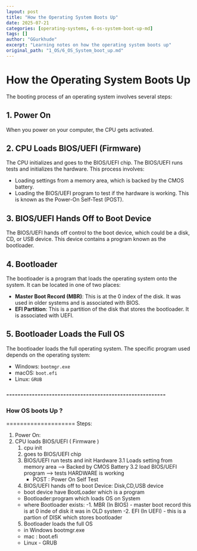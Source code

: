 ```yaml
---
layout: post
title: "How the Operating System Boots Up"
date: 2025-07-21
categories: [operating-systems, 6-os-system-boot-up-md]
tags: []
author: "GGurkhude"
excerpt: "Learning notes on how the operating system boots up"
original_path: "1_OS/6_OS_System_boot_up.md"
---
```


# How the Operating System Boots Up

The booting process of an operating system involves several steps:

## 1. Power On

When you power on your computer, the CPU gets activated.

## 2. CPU Loads BIOS/UEFI (Firmware)

The CPU initializes and goes to the BIOS/UEFI chip. The BIOS/UEFI runs tests and initializes the hardware. This process involves:

- Loading settings from a memory area, which is backed by the CMOS battery.
- Loading the BIOS/UEFI program to test if the hardware is working. This is known as the Power-On Self-Test (POST).

## 3. BIOS/UEFI Hands Off to Boot Device

The BIOS/UEFI hands off control to the boot device, which could be a disk, CD, or USB device. This device contains a program known as the bootloader.

## 4. Bootloader

The bootloader is a program that loads the operating system onto the system. It can be located in one of two places:

- **Master Boot Record (MBR)**: This is at the 0 index of the disk. It was used in older systems and is associated with BIOS.
- **EFI Partition**: This is a partition of the disk that stores the bootloader. It is associated with UEFI.

## 5. Bootloader Loads the Full OS

The bootloader loads the full operating system. The specific program used depends on the operating system:

- Windows: `bootmgr.exe`
- macOS: `boot.efi`
- Linux: `GRUB`

### --------------------------------------------------------
### How OS boots Up ?

====================
Steps:
1) Power On:
2) CPU loads BIOS/UEFI ( Firmware )
    1. cpu init
    2. goes to BIOS/UEFI chip 
    3. BIOS/UEFI run tests and init Hardware
    3.1 Loads setting from memory area --> Backed by CMOS Battery
    3.2 load BIOS/UEFI program --> tests HARDWARE is working
        - POST : Power On Self Test
    4. BIOS/UEFI hands off to boot Device: Disk,CD,USB device
    - boot device have BootLoader which is a program
    - Bootloader:program which loads OS on System
    - where Bootloader exists:
      -1. MBR (In BIOS) - master boot record 
     this is at 0 inde of disk it was in OLD system
      -2. EFI (In UEFI) - 
      this is a partion of DISK which stores bootloader
    5. Bootloader loads the full OS 
    - in Windows bootmgr.exe
    - mac : boot.efi
    - Linux - GRUB 





